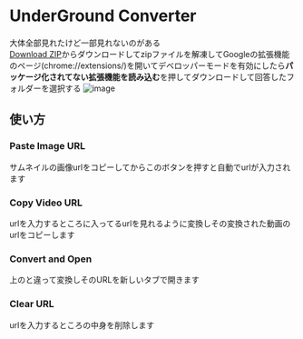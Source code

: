 # UnderGround Converter 　
大体全部見れたけど一部見れないのがある   
[Download ZIP](https://github.com/AsutoraGG/idk/archive/refs/heads/main.zip)からダウンロードしてzipファイルを解凍してGoogleの拡張機能のページ(chrome://extensions/)を開いてデベロッパーモードを有効にしたら**パッケージ化されてない拡張機能を読み込む**を押してダウンロードして回答したフォルダーを選択する
  ![image](https://github.com/AsutoraGG/idk/assets/76235964/30c1e6a4-178a-4b2b-a65f-25944f8559a0)

## 使い方
### Paste Image URL    
サムネイルの画像urlをコピーしてからこのボタンを押すと自動でurlが入力されます   
### Copy Video URL
urlを入力するところに入ってるurlを見れるように変換しその変換された動画のurlをコピーします  
### Convert and Open   
上のと違って変換しそのURLを新しいタブで開きます　　　
### Clear URL
urlを入力するところの中身を削除します
